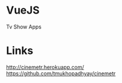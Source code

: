 # VueJS
Tv Show Apps

# Links
http://cinemetr.herokuapp.com/
https://github.com/tmukhopadhyay/cinemetr
